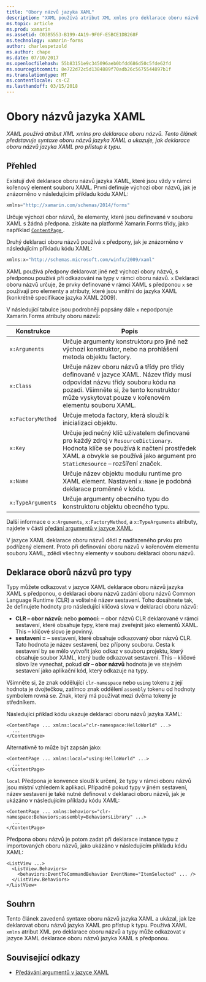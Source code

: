 ```yaml
---
title: "Obory názvů jazyka XAML"
description: "XAML používá atribut XML xmlns pro deklarace oboru názvů. Tento článek představuje syntaxe oboru názvů jazyka XAML a ukazuje, jak deklarace oboru názvů jazyka XAML pro přístup k typu."
ms.topic: article
ms.prod: xamarin
ms.assetid: C03B5553-B199-4A19-9F0F-E5BCE1DB268F
ms.technology: xamarin-forms
author: charlespetzold
ms.author: chape
ms.date: 07/10/2017
ms.openlocfilehash: 55b83151e9c345096aeb0bfdd686d50c5fde62fd
ms.sourcegitcommit: 8e722d72c5d1384889f70adb26c5675544897b1f
ms.translationtype: MT
ms.contentlocale: cs-CZ
ms.lasthandoff: 03/15/2018
---
```

# <a name="xaml-namespaces"></a>Obory názvů jazyka XAML

_XAML používá atribut XML xmlns pro deklarace oboru názvů. Tento článek představuje syntaxe oboru názvů jazyka XAML a ukazuje, jak deklarace oboru názvů jazyka XAML pro přístup k typu._

## <a name="overview"></a>Přehled

Existují dvě deklarace oboru názvů jazyka XAML, které jsou vždy v rámci kořenový element souboru XAML. První definuje výchozí obor názvů, jak je znázorněno v následujícím příkladu kódu XAML:

```csharp
xmlns="http://xamarin.com/schemas/2014/forms"
```

Určuje výchozí obor názvů, že elementy, které jsou definované v souboru XAML s žádná předpona. získáte na platformě Xamarin.Forms třídy, jako například [ `ContentPage` ](https://developer.xamarin.com/api/type/Xamarin.Forms.ContentPage/).

Druhý deklaraci oboru názvů používá `x` předpony, jak je znázorněno v následujícím příkladu kódu XAML:

```csharp
xmlns:x="http://schemas.microsoft.com/winfx/2009/xaml"
```

XAML používá předpony deklarovat jiné než výchozí obory názvů, s předponou používá při odkazování na typy v rámci oboru názvů. `x` Deklaraci oboru názvů určuje, že prvky definované v rámci XAML s předponou `x` se používají pro elementy a atributy, které jsou vnitřní do jazyka XAML (konkrétně specifikace jazyka XAML 2009).

V následující tabulce jsou podrobněji popsány dále `x` nepodporuje Xamarin.Forms atributy oboru názvů:

|Konstrukce|Popis|
|--- |--- |
|`x:Arguments`|Určuje argumenty konstruktoru pro jiné než výchozí konstruktor, nebo na prohlášení metoda objektu factory.|
|`x:Class`|Určuje název oboru názvů a třídy pro třídy definované v jazyce XAML. Název třídy musí odpovídat názvu třídy souboru kódu na pozadí. Všimněte si, že tento konstruktor může vyskytovat pouze v kořenovém elementu souboru XAML.|
|`x:FactoryMethod`|Určuje metoda factory, která slouží k inicializaci objektu.|
|`x:Key`|Určuje jedinečný klíč uživatelem definované pro každý zdroj v `ResourceDictionary`. Hodnota klíče se používá k načtení prostředek XAML a obvykle se používá jako argument pro `StaticResource` – rozšíření značek.|
|`x:Name`|Určuje název objektu modulu runtime pro XAML element. Nastavení `x:Name` je podobná deklarace proměnné v kódu.|
|`x:TypeArguments`|Určuje argumenty obecného typu do konstruktoru objektu obecného typu.|

Další informace o `x:Arguments`, `x:FactoryMethod`, a `x:TypeArguments` atributy, najdete v části [předání argumentů v jazyce XAML](~/xamarin-forms/xaml/passing-arguments.md).

V jazyce XAML deklarace oboru názvů dědí z nadřazeného prvku pro podřízený element. Proto při definování oboru názvů v kořenovém elementu souboru XAML, zdědí všechny elementy v souboru deklaraci oboru názvů.

## <a name="declaring-namespaces-for-types"></a>Deklarace oborů názvů pro typy

Typy můžete odkazovat v jazyce XAML deklarace oboru názvů jazyka XAML s předponou, o deklaraci oboru názvů zadání oboru názvů Common Language Runtime (CLR) a volitelně název sestavení. Toho dosáhnete tak, že definujete hodnoty pro následující klíčová slova v deklaraci oboru názvů:

- **CLR – obor názvů:** nebo **pomocí:** – obor názvů CLR deklarované v rámci sestavení, které obsahuje typy, které mají zveřejnit jako elementů XAML. This – klíčové slovo je povinný.
- **sestavení =** – sestavení, které obsahuje odkazovaný obor názvů CLR. Tato hodnota je název sestavení, bez přípony souboru. Cesta k sestavení by se mělo vytvořit jako odkaz v souboru projektu, který obsahuje soubor XAML, který bude odkazovat sestavení. This – klíčové slovo lze vynechat, pokud **clr – obor názvů** hodnota je ve stejném sestavení jako aplikační kód, který odkazuje na typy.

Všimněte si, že znak oddělující `clr-namespace` nebo `using` tokenu z její hodnota je dvojtečkou, zatímco znak oddělení `assembly` tokenu od hodnoty symbolem rovná se. Znak, který má používat mezi dvěma tokeny je středníkem.

Následující příklad kódu ukazuje deklaraci oboru názvů jazyka XAML:

```xaml
<ContentPage ... xmlns:local="clr-namespace:HelloWorld" ...>
  ...
</ContentPage>
```

Alternativně to může být zapsán jako:

```xaml
<ContentPage ... xmlns:local="using:HelloWorld" ...>
  ...
</ContentPage>
```

`local` Předpona je konvence slouží k určení, že typy v rámci oboru názvů jsou místní vzhledem k aplikaci. Případně pokud typy v jiném sestavení, název sestavení je také nutné definovat v deklaraci oboru názvů, jak je ukázáno v následujícím příkladu kódu XAML:

```xaml
<ContentPage ... xmlns:behaviors="clr-namespace:Behaviors;assembly=BehaviorsLibrary" ...>
  ...
</ContentPage>
```

Předpona oboru názvů je potom zadat při deklarace instance typu z importovaných oboru názvů, jako ukázáno v následujícím příkladu kódu XAML:

```xaml
<ListView ...>
  <ListView.Behaviors>
    <behaviors:EventToCommandBehavior EventName="ItemSelected" ... />
  </ListView.Behaviors>
</ListView>
```

## <a name="summary"></a>Souhrn

Tento článek zavedená syntaxe oboru názvů jazyka XAML a ukázal, jak lze deklarovat oboru názvů jazyka XAML pro přístup k typu. Používá XAML `xmlns` atribut XML pro deklarace oboru názvů a typy může odkazovat v jazyce XAML deklarace oboru názvů jazyka XAML s předponou.


## <a name="related-links"></a>Související odkazy

- [Předávání argumentů v jazyce XAML](~/xamarin-forms/xaml/passing-arguments.md)
